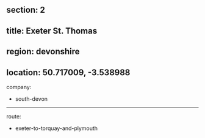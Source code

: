 section: 2
----
title: Exeter St. Thomas
----
region: devonshire
----
location: 50.717009, -3.538988
----
company:
- south-devon
----
route:
- exeter-to-torquay-and-plymouth
